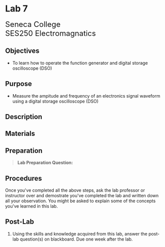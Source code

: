 # Lab 7

<font size="5">
Seneca College</br>
SES250 Electromagnatics
</font>

## Objectives
- To learn how to operate the function generator and digital storage oscilloscope (DSO)

## Purpose
- Measure the ampitude and frequency of an electronics signal waveform using a digital storage oscilloscope (DSO)

## Description

## Materials

## Preparation

> **Lab Preparation Question:**

## Procedures

Once you've completed all the above steps, ask the lab professor or instructor over and demostrate you've completed the lab and written down all your observation. You might be asked to explain some of the concepts you've learned in this lab.

## Post-Lab

1. Using the skills and knowledge acquired from this lab, answer the post-lab question(s) on blackboard. Due one week after the lab.